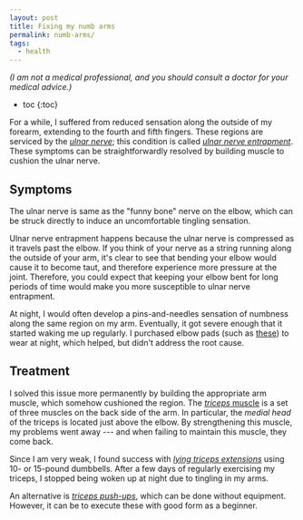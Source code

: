 ```yaml
---
layout: post
title: Fixing my numb arms
permalink: numb-arms/
tags:
  - health
---
```


*(I am not a medical professional, and you should consult a doctor for your medical advice.)*

 * toc
{:toc}

For a while, I suffered from reduced sensation along the outside of my forearm, extending to the fourth and fifth fingers. These regions are serviced by the [*ulnar nerve*](https://en.wikipedia.org/wiki/Ulnar_nerve); this condition is called [*ulnar nerve entrapment*](https://en.wikipedia.org/wiki/Ulnar_nerve_entrapment). These symptoms can be straightforwardly resolved by building muscle to cushion the ulnar nerve.

## Symptoms

The ulnar nerve is same as the "funny bone" nerve on the elbow, which can be struck directly to induce an uncomfortable tingling sensation.

Ulnar nerve entrapment happens because the ulnar nerve is compressed as it travels past the elbow. If you think of your nerve as a string running along the outside of your arm, it's clear to see that bending your elbow would cause it to become taut, and therefore experience more pressure at the joint. Therefore, you could expect that keeping your elbow bent for long periods of time would make you more susceptible to ulnar nerve entrapment.

At night, I would often develop a pins-and-needles sensation of numbness along the same region on my arm. Eventually, it got severe enough that it started waking me up regularly. I purchased elbow pads (such as [these](https://www.amazon.com/Heelbo-Heel-Elbow-Protector-BLUE/dp/B01AE5MVB6)) to wear at night, which helped, but didn't address the root cause.

## Treatment

I solved this issue more permanently by building the appropriate arm muscle, which somehow cushioned the region. The [*triceps* muscle](https://en.wikipedia.org/wiki/Triceps) is a set of three muscles on the back side of the arm. In particular, the *medial head* of the triceps is located just above the elbow. By strengthening this muscle, my problems went away --- and when failing to maintain this muscle, they come back.

Since I am very weak, I found success with [*lying triceps extensions*](https://en.wikipedia.org/wiki/Lying_triceps_extensions) using 10- or 15-pound dumbbells. After a few days of regularly exercising my triceps, I stopped being woken up at night due to tingling in my arms.

An alternative is [*triceps push-ups*](https://en.wikipedia.org/wiki/Lying_triceps_extensions#Triceps_extension_push-ups), which can be done without equipment. However, it can be to execute these with good form as a beginner.
